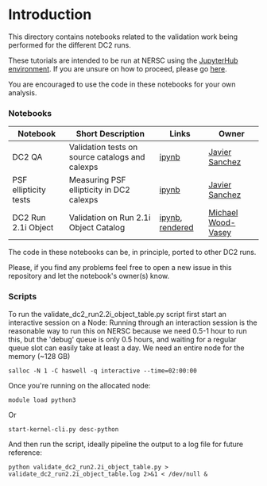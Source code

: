 # Introduction

This directory contains notebooks related to the validation work
being performed for the different DC2 runs. 

These tutorials are intended to be run at NERSC using the [JupyterHub environment](https://jupyter.nersc.gov). If you are unsure
on how to proceed, please go [here](https://github.com/LSSTDESC/DC2-analysis/tree/master/tutorials).

You are encouraged to use the code in these notebooks for your own analysis.

### Notebooks


| Notebook | Short Description | Links | Owner |
|----------|-------------------|-------|-------|
|DC2 QA | Validation tests on source catalogs and calexps | [ipynb](./DC2_calexp_src_validation_1p2.ipynb) | [Javier Sanchez](https://github.com/LSSTDESC/DC2-analysis/issues/new?body=@fjaviersanchez) |
|PSF ellipticity tests | Measuring PSF ellipticity in DC2 calexps | [ipynb](./Run_1.2p_PSF_tests.ipynb) | [Javier Sanchez](https://github.com/LSSTDESC/DC2-analysis/issues/new?body=@fjaviersanchez) |
|DC2 Run 2.1i Object | Validation on Run 2.1i Object Catalog | [ipynb](validate_dc2_run2.1i_object_table.ipynb), [rendered](https://github.com/LSSTDESC/DC2-analysis/blob/rendered/validation/validate_dc2_run2.1i_object_table.ipynb) | [Michael Wood-Vasey](https://github.com/LSSTDESC/DC2-analysis/issues/new?body=@wmwv) |


The code in these notebooks can be, in principle, ported to other DC2 runs.

Please, if you find any problems feel free to open a new issue in this repository and let the notebook's owner(s) know.


### Scripts

To run the validate_dc2_run2.2i_object_table.py script
first start an interactive session on a Node:
Running through an interaction session is the reasonable way
to run this on NERSC because we need 0.5-1 hour to run this,
but the 'debug' queue is only 0.5 hours,
and waiting for a regular queue slot can easily take at least a day.
We need an entire node for the memory (~128 GB)
```
salloc -N 1 -C haswell -q interactive --time=02:00:00
```

Once you're running on the allocated node:
```
module load python3
```
Or
```
start-kernel-cli.py desc-python
```

And then run the script, ideally pipeline the output to a log file for future reference:
```
python validate_dc2_run2.2i_object_table.py > validate_dc2_run2.2i_object_table.log 2>&1 < /dev/null &
```
